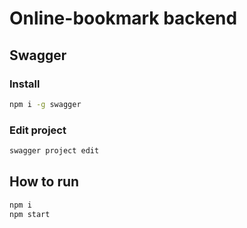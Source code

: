 # Online-bookmark backend
## Swagger
### Install
```bash
npm i -g swagger
```
### Edit project
```bash
swagger project edit
```
## How to run
```bash
npm i
npm start
```
